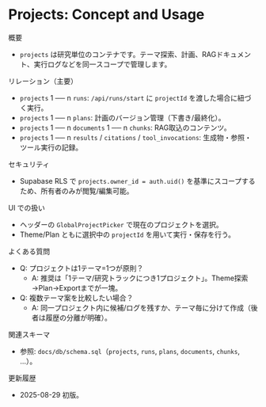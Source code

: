 # Projects: Concept and Usage

概要
- `projects` は研究単位のコンテナです。テーマ探索、計画、RAGドキュメント、実行ログなどを同一スコープで管理します。

リレーション（主要）
- `projects` 1 ── n `runs`: `/api/runs/start` に `projectId` を渡した場合に紐づく実行。
- `projects` 1 ── n `plans`: 計画のバージョン管理（下書き/最終化）。
- `projects` 1 ── n `documents` 1 ── n `chunks`: RAG取込のコンテンツ。
- `projects` 1 ── n `results` / `citations` / `tool_invocations`: 生成物・参照・ツール実行の記録。

セキュリティ
- Supabase RLS で `projects.owner_id = auth.uid()` を基準にスコープするため、所有者のみが閲覧/編集可能。

UI での扱い
- ヘッダーの `GlobalProjectPicker` で現在のプロジェクトを選択。
- Theme/Plan ともに選択中の `projectId` を用いて実行・保存を行う。

よくある質問
- Q: プロジェクトは1テーマ=1つが原則？
  - A: 推奨は「1テーマ/研究トラックにつき1プロジェクト」。Theme探索→Plan→Exportまでが一塊。
- Q: 複数テーマ案を比較したい場合？
  - A: 同一プロジェクト内に候補/ログを残すか、テーマ毎に分けて作成（後者は履歴の分離が明確）。

関連スキーマ
- 参照: `docs/db/schema.sql`（`projects`, `runs`, `plans`, `documents`, `chunks`, …）。

更新履歴
- 2025-08-29 初版。

